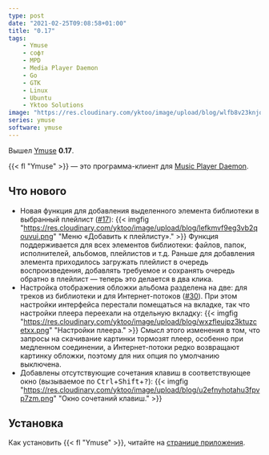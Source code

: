 ```yaml
---
type: post
date: "2021-02-25T09:08:58+01:00"
title: "0.17"
tags:
    - Ymuse
    - софт
    - MPD
    - Media Player Daemon
    - Go
    - GTK
    - Linux
    - Ubuntu
    - Yktoo Solutions
image: "https://res.cloudinary.com/yktoo/image/upload/blog/wlfb8v23knjqaefztiwg.png"
series: ymuse
software: ymuse
---
```


Вышел [Ymuse](/software/ymuse) **0.17**. 

{{< fl "Ymuse" >}} — это программа-клиент для [Music Player Daemon](https://www.musicpd.org/).

## Что нового

<!--more-->

* Новая функция для добавления выделенного элемента библиотеки в выбранный плейлист ([#17](https://github.com/yktoo/ymuse/issues/17)):
{{< imgfig "https://res.cloudinary.com/yktoo/image/upload/blog/lefkmvf9eg3vb2qouvui.png" "Меню «Добавить к плейлисту»." >}}
  Функция поддерживается для всех элементов библиотеки: файлов, папок, исполнителей, альбомов, плейлистов и т.д. 
  Раньше для добавления элемента приходилось загружать плейлист в очередь воспроизведения, добавлять требуемое и сохранять очередь обратно в плейлист — теперь это делается в два клика.
* Настройка отображения обложки альбома разделена на две: для треков из библиотеки и для Интернет-потоков ([#30](https://github.com/yktoo/ymuse/issues/30)). При этом настройки интерфейса перестали помещаться на вкладке, так что настройки плеера переехали на отдельную вкладку:
{{< imgfig "https://res.cloudinary.com/yktoo/image/upload/blog/wxzfleujpz3ktuzcetxx.png" "Настройки плеера." >}}
  Смысл этого изменения в том, что запросы на скачивание картинки тормозят плеер, особенно при медленном соединении, а Интернет-потоки редко возвращают картинку обложки, поэтому для них опция по умолчанию выключена.
* Добавлены отсутствующие сочетания клавиш в соответствующее окно (вызываемое по <kbd>Ctrl</kbd>+<kbd>Shift</kbd>+<kbd>?</kbd>):
{{< imgfig "https://res.cloudinary.com/yktoo/image/upload/blog/u2efnyhotahu3fpvp7zm.png" "Окно сочетаний клавиш." >}}

## Установка

Как установить {{< fl "Ymuse" >}}, читайте на [странице приложения](/software/ymuse).
